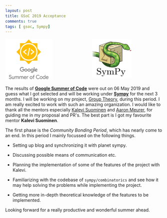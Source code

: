 ```yaml
---
layout: post
title: GSoC 2019 Acceptance
comments: true
tags: [ gsoc, Sympy]
---
```


<img src="/public/gsoc.png" style="width:30%;height:30%;float:left;" />
<img src="/public/sympy.png" style="width:25%;height:25%;float:right;margin-right:100px;" />
 
<br><br><br><br><br><br><br><br>

The results of **[Google Summer of Code](https://summerofcode.withgoogle.com/projects/#5688477549592576)** were out on 06 May 2019 and guess what I got selected and will be working under **[Sympy](http://sympy.org)** for the next 3 months. I will be working on my project, [Group Theory](https://github.com/sympy/sympy/wiki/GSoC-2019-Application-Divyanshu:-Group-Theory), during this period. I am really excited to work with such an amazing organization. I would like to thank all the mentors especially [Kalevi Suominen](https://github.com/jksuom) and [Aaron Meurer](https://github.com/asmeurer), for guiding me in my proposal and PR's. The best part is I got my favourite mentor **Kalevi Suominen**.


The first phase is the _Community Bonding Period_, which has nearly come to an end. In this period I mainly focussed on the following things.


 - Setting up blog and synchronizing it with planet sympy.

 - Discussing possible means of communication etc.

 - Planning the implementation of some of the features of the project with Kalevi.

 - Familiarizing with the codebase of `sympy/combinatorics` and see how it may help solving the problems while implementing the project.

 - Getting more in-depth theoretical knowledge of the features to be implemented.


Looking forward for a really productive and wonderful summer ahead.

